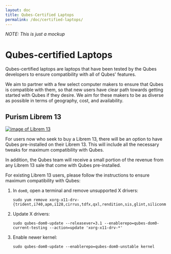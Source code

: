 ```yaml
---
layout: doc
title: Qubes-Certified Laptops
permalink: /doc/certified-laptops/
--- 
```


*NOTE: This is just a mockup*

Qubes-certified Laptops
============================================

Qubes-certified laptops are laptops that have been tested by the Qubes developers to ensure compatibility with all of Qubes' features.

We aim to partner with a few select computer makers to ensure that Qubes is compatible with them, so that new users have clear path towards getting started with Qubes if they desire. We aim for these makers to be as diverse as possible in terms of geography, cost, and availability. 


Purism Librem 13
----------------------------
[![image of Librem 13](https://puri.sm/wp-content/uploads/2015/07/librem-13-700x490-20150721.png)](https://puri.sm/librem-13/)

For users now who seek to buy a Librem 13, there will be an option to have Qubes pre-installed on their Librem 13. This will include all the necessary tweaks for maximum compatibility with Qubes. 

In addition, the Qubes team will receive a small portion of the revenue from any Librem 13 sale that come with Qubes pre-installed.

For existing Librem 13 users, please follow the instructions to ensure maximum compatibility with Qubes:

1. In `dom0`, open a terminal and remove unsupported X drivers:

       sudo yum remove xorg-x11-drv-{trident,i740,apm,i128,cirrus,tdfx,qxl,rendition,sis,glint,siliconmotion,r128,s3virge,mga,mach64,savage}

2. Update X drivers:

       sudo qubes-dom0-update --releasever=3.1 --enablerepo=qubes-dom0-current-testing --action=update 'xorg-x11-drv-*'

3. Enable newer kernel:

       sudo qubes-dom0-update --enablerepo=qubes-dom0-unstable kernel
